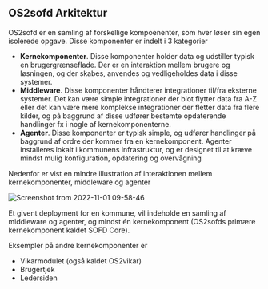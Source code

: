 ## OS2sofd Arkitektur
OS2sofd er en samling af forskellige kompoenenter, som hver løser sin egen isolerede opgave. Disse komponenter er indelt i 3 kategorier

- **Kernekomponenter**. Disse komponenter holder data og udstiller typisk en brugergrænseflade. Der er en interaktion mellem brugere og løsningen, og der skabes, anvendes og vedligeholdes data i disse systemer.
- **Middleware**. Disse komponenter håndterer integrationer til/fra eksterne systemer. Det kan være simple integrationer der blot flytter data fra A-Z eller det kan være mere komplekse integrationer der fletter data fra flere kilder, og på baggrund af disse udfører bestemte opdaterende handlinger fx i nogle af kernekomponenterne.
- **Agenter**. Disse komponenter er typisk simple, og udfører handlinger på baggrund af ordre der kommer fra en kernekomponent. Agenter installeres lokalt i kommunens infrastruktur, og er designet til at kræve mindst mulig konfiguration, opdatering og overvågning

Nedenfor er vist en mindre illustration af interaktionen mellem kernekomponenter, middleware og agenter

![Screenshot from 2022-11-01 09-58-46](https://user-images.githubusercontent.com/9005414/199197713-63987b9e-45ba-42d6-a711-5224f24a201e.png)

Et givent deployment for en kommune, vil indeholde en samling af middleware og agenter, og mindst én kernekomponent (OS2sofds primære kernekomponent kaldet SOFD Core).

Eksempler på andre kernekomponenter er

- Vikarmodulet (også kaldet OS2vikar)
- Brugertjek
- Ledersiden

